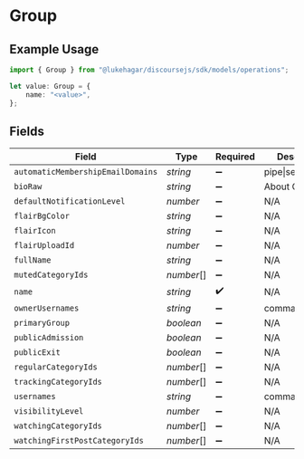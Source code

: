 # Group

## Example Usage

```typescript
import { Group } from "@lukehagar/discoursejs/sdk/models/operations";

let value: Group = {
    name: "<value>",
};
```

## Fields

| Field                             | Type                              | Required                          | Description                       |
| --------------------------------- | --------------------------------- | --------------------------------- | --------------------------------- |
| `automaticMembershipEmailDomains` | *string*                          | :heavy_minus_sign:                | pipe\|separated                   |
| `bioRaw`                          | *string*                          | :heavy_minus_sign:                | About Group                       |
| `defaultNotificationLevel`        | *number*                          | :heavy_minus_sign:                | N/A                               |
| `flairBgColor`                    | *string*                          | :heavy_minus_sign:                | N/A                               |
| `flairIcon`                       | *string*                          | :heavy_minus_sign:                | N/A                               |
| `flairUploadId`                   | *number*                          | :heavy_minus_sign:                | N/A                               |
| `fullName`                        | *string*                          | :heavy_minus_sign:                | N/A                               |
| `mutedCategoryIds`                | *number*[]                        | :heavy_minus_sign:                | N/A                               |
| `name`                            | *string*                          | :heavy_check_mark:                | N/A                               |
| `ownerUsernames`                  | *string*                          | :heavy_minus_sign:                | comma,separated                   |
| `primaryGroup`                    | *boolean*                         | :heavy_minus_sign:                | N/A                               |
| `publicAdmission`                 | *boolean*                         | :heavy_minus_sign:                | N/A                               |
| `publicExit`                      | *boolean*                         | :heavy_minus_sign:                | N/A                               |
| `regularCategoryIds`              | *number*[]                        | :heavy_minus_sign:                | N/A                               |
| `trackingCategoryIds`             | *number*[]                        | :heavy_minus_sign:                | N/A                               |
| `usernames`                       | *string*                          | :heavy_minus_sign:                | comma,separated                   |
| `visibilityLevel`                 | *number*                          | :heavy_minus_sign:                | N/A                               |
| `watchingCategoryIds`             | *number*[]                        | :heavy_minus_sign:                | N/A                               |
| `watchingFirstPostCategoryIds`    | *number*[]                        | :heavy_minus_sign:                | N/A                               |